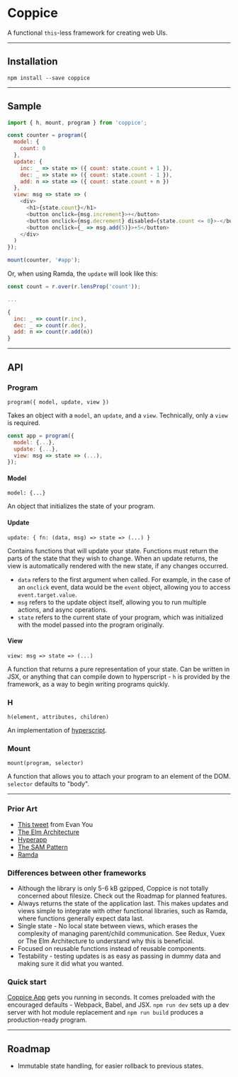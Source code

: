 # Coppice

A functional `this`-less framework for creating web UIs.

---

## Installation

`npm install --save coppice`

---

## Sample

```js
import { h, mount, program } from 'coppice';

const counter = program({
  model: {
    count: 0
  },
  update: {
    inc: _ => state => ({ count: state.count + 1 }),
    dec: _ => state => ({ count: state.count - 1 }),
    add: n => state => ({ count: state.count + n })
  },
  view: msg => state => (
    <div>
      <h1>{state.count}</h1>
      <button onclick={msg.increment}>+</button>
      <button onclick={msg.decrement} disabled={state.count <= 0}>-</button>
      <button onclick={_ => msg.add(5)}>+5</button>
    </div>
  )
});

mount(counter, '#app');
```

Or, when using Ramda, the `update` will look like this:

```js
const count = r.over(r.lensProp('count'));

...

{
  inc: _ => count(r.inc),
  dec: _ => count(r.dec),
  add: n => count(r.add(n))
}
```

---

## API

### Program

`program({ model, update, view })`

Takes an object with a `model`, an `update`, and a `view`. Technically, only a `view` is required.

```js
const app = program({
  model: {...},
  update: {...},
  view: msg => state => (...),
});
```

#### Model

`model: {...}`

An object that initializes the state of your program.

#### Update

`update: { fn: (data, msg) => state => (...) }`

Contains functions that will update your state. Functions must return the parts of the state that they wish to change. When an update returns, the view is automatically rendered with the new state, if any changes occurred.

- `data` refers to the first argument when called. For example, in the case of an `onclick` event, data would be the `event` object, allowing you to access `event.target.value`.
- `msg` refers to the update object itself, allowing you to run multiple actions, and async operations.
- `state` refers to the current state of your program, which was initialized with the model passed into the program originally.

#### View

`view: msg => state => (...)`

A function that returns a pure representation of your state. Can be written in JSX, or anything that can compile down to hyperscript - `h` is provided by the framework, as a way to begin writing programs quickly.

### H

`h(element, attributes, children)`

An implementation of [hyperscript](https://github.com/hyperhype/hyperscript).

### Mount

`mount(program, selector)`

A function that allows you to attach your program to an element of the DOM. `selector` defaults to "body".

---

### Prior Art

- [This tweet](https://twitter.com/youyuxi/status/849993029012168705) from Evan You
- [The Elm Architecture](https://guide.elm-lang.org/architecture/)
- [Hyperapp](https://github.com/hyperapp/hyperapp)
- [The SAM Pattern](http://sam.js.org/)
- [Ramda](http://ramdajs.com/)

### Differences between other frameworks

- Although the library is only 5-6 kB gzipped, Coppice is not totally concerned about filesize. Check out the Roadmap for planned features.
- Always returns the state of the application last. This makes updates and views simple to integrate with other functional libraries, such as Ramda, where functions generally expect data last.
- Single state - No local state between views, which erases the complexity of managing parent/child communication. See Redux, Vuex or The Elm Architecture to understand why this is beneficial.
- Focused on reusable functions instead of reusable components.
- Testability - testing updates is as easy as passing in dummy data and making sure it did what you wanted.

### Quick start

[Coppice App](https://github.com/brandonchartier/coppice-app) gets you running in seconds. It comes preloaded with the encouraged defaults - Webpack, Babel, and JSX. `npm run dev` sets up a dev server with hot module replacement and `npm run build` produces a production-ready program.

---

## Roadmap

- Immutable state handling, for easier rollback to previous states.
